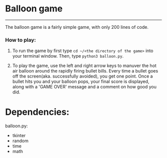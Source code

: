 # Balloon game
-----------------------------

The balloon game is a fairly simple game, with only 200 lines of code.

### How to play:
1. To run the game by first type
   `cd ~/<the directory of the game>`
   into your terminal window. Then, type
   `python3 balloon.py`.

2. To play the game, use the left and right arrow keys to manuver the hot air balloon around the rapidly firing bullet bills. Every time a bullet goes off the screen(aka. successfully avoided), you get one point. Once a bullet hits you and your balloon pops, your final score is displayed, along with a 'GAME OVER' message and a comment on how good you did.

Dependencies:
=============
balloon.py:
- tkinter
- random
- time
- math
